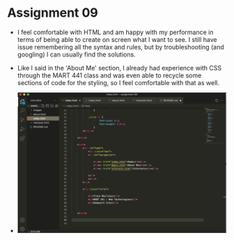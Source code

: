# Assignment 09

- I feel comfortable with HTML and am happy with my performance in terms of being able to create on screen what I want to see. I still have issue remembering all the syntax and rules, but by troubleshooting (and googling) I can usually find the solutions. 

- Like I said in the 'About Me' section, I already had experience with CSS through the MART 441 class and was even able to recycle some sections of code for the styling, so I feel comfortable with that as well.

- ![My Screenshot](images/Mailloux_SS_W9.png)